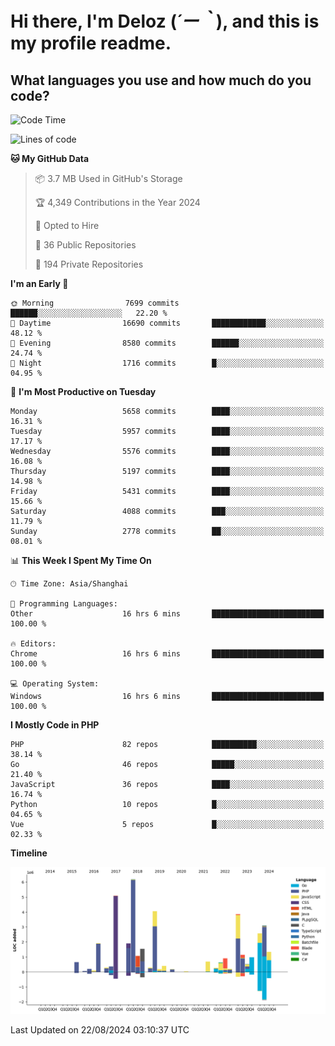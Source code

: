 # **Hi there, I'm Deloz (*´ー｀*), and this is my profile readme.**

## **What languages you use and how much do you code?**

<!--START_SECTION:waka-->
![Code Time](http://img.shields.io/badge/Code%20Time-4%2C564%20hrs%2055%20mins-blue)

![Lines of code](https://img.shields.io/badge/From%20Hello%20World%20I%27ve%20Written-40.6%20million%20lines%20of%20code-blue)

**🐱 My GitHub Data** 

> 📦 3.7 MB Used in GitHub's Storage 
 > 
> 🏆 4,349 Contributions in the Year 2024
 > 
> 💼 Opted to Hire
 > 
> 📜 36 Public Repositories 
 > 
> 🔑 194 Private Repositories 
 > 
**I'm an Early 🐤** 

```text
🌞 Morning                7699 commits        ██████░░░░░░░░░░░░░░░░░░░   22.20 % 
🌆 Daytime                16690 commits       ████████████░░░░░░░░░░░░░   48.12 % 
🌃 Evening                8580 commits        ██████░░░░░░░░░░░░░░░░░░░   24.74 % 
🌙 Night                  1716 commits        █░░░░░░░░░░░░░░░░░░░░░░░░   04.95 % 
```
📅 **I'm Most Productive on Tuesday** 

```text
Monday                   5658 commits        ████░░░░░░░░░░░░░░░░░░░░░   16.31 % 
Tuesday                  5957 commits        ████░░░░░░░░░░░░░░░░░░░░░   17.17 % 
Wednesday                5576 commits        ████░░░░░░░░░░░░░░░░░░░░░   16.08 % 
Thursday                 5197 commits        ████░░░░░░░░░░░░░░░░░░░░░   14.98 % 
Friday                   5431 commits        ████░░░░░░░░░░░░░░░░░░░░░   15.66 % 
Saturday                 4088 commits        ███░░░░░░░░░░░░░░░░░░░░░░   11.79 % 
Sunday                   2778 commits        ██░░░░░░░░░░░░░░░░░░░░░░░   08.01 % 
```


📊 **This Week I Spent My Time On** 

```text
🕑︎ Time Zone: Asia/Shanghai

💬 Programming Languages: 
Other                    16 hrs 6 mins       █████████████████████████   100.00 % 

🔥 Editors: 
Chrome                   16 hrs 6 mins       █████████████████████████   100.00 % 

💻 Operating System: 
Windows                  16 hrs 6 mins       █████████████████████████   100.00 % 
```

**I Mostly Code in PHP** 

```text
PHP                      82 repos            ██████████░░░░░░░░░░░░░░░   38.14 % 
Go                       46 repos            █████░░░░░░░░░░░░░░░░░░░░   21.40 % 
JavaScript               36 repos            ████░░░░░░░░░░░░░░░░░░░░░   16.74 % 
Python                   10 repos            █░░░░░░░░░░░░░░░░░░░░░░░░   04.65 % 
Vue                      5 repos             █░░░░░░░░░░░░░░░░░░░░░░░░   02.33 % 
```



**Timeline**

![Lines of Code chart](https://raw.githubusercontent.com/deloz/deloz/main/assets/bar_graph.png)


 Last Updated on 22/08/2024 03:10:37 UTC
<!--END_SECTION:waka-->
